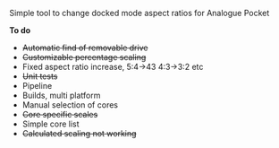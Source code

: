 Simple tool to change docked mode aspect ratios for Analogue Pocket

**To do**
- ~~Automatic find of removable drive~~
- ~~Customizable percentage scaling~~
- Fixed aspect ratio increase, 5:4->43 4:3->3:2 etc
- ~~Unit tests~~
- Pipeline
- Builds, multi platform
- Manual selection of cores
- ~~Core specific scales~~
- Simple core list
- ~~Calculated scaling not working~~